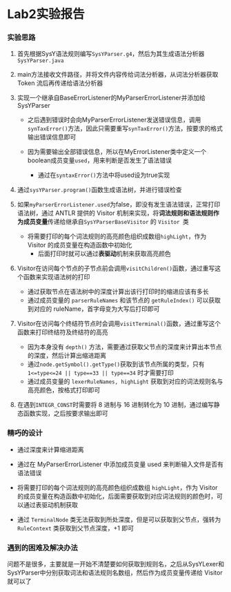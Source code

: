 # Lab2实验报告

### 实验思路

1. 首先根据SysY语法规则编写`SysYParser.g4`，然后为其生成语法分析器`SysYParser.java`


2. main方法接收文件路径，并将文件内容传给词法分析器，从词法分析器获取 Token 流后再传递给语法分析器


3. 实现一个继承自BaseErrorListener的MyParserErrorListener并添加给SysYParser

   - 之后遇到错误时会向MyParserErrorListener发送错误信息，调用`synTaxError()`方法，因此只需要重写`synTaxError()`方法，按要求的格式输出错误信息即可

   - 因为需要输出全部错误信息，所以在MyErrorListener类中定义一个boolean成员变量`used`，用来判断是否发生了语法错误
     - 通过在`syntaxError()`方法中将used设为true实现

4. 通过`sysYParser.program()`函数生成语法树，并进行错误检查

5. 如果`myParserErrorListener.used`为false，即没有发生语法错误，正常打印语法树，通过 ANTLR 提供的 Visitor 机制来实现，将**词法规则和语法规则作为成员变量**传递给继承自`SysYParserBaseVisitor` 的 `Visitor `类
   - 将需要打印的每个词法规则的高亮颜色组织成数组`highLight`，作为 Visitor 的成员变量在构造函数中初始化
     - 后面打印时就可以通过**表驱动**机制来获取高亮颜色

6. Visitor在访问每个节点的子节点前会调用`visitChildren()`函数，通过重写这个函数来实现语法树的打印
   - 通过获取节点在语法树中的深度计算出该行打印时的缩进应该有多长
   - 通过成员变量的 `parserRuleNames` 和该节点的 `getRuleIndex()` 可以获取到对应的 ruleName，首字母变为大写后打印即可

7. Visitor在访问每个终结符节点时会调用`visitTerminal()`函数，通过重写这个函数来打印终结符及终结符的高亮
   - 因为本身没有 `depth()` 方法，需要通过获取父节点的深度来计算出本节点的深度，然后计算出缩进距离
   - 通过`node.getSymbol().getType()`获取到该节点所属的类型，只有 `1<=type<=24 || type==33 || type==34` 时才需要打印
   - 通过成员变量的 `lexerRuleNames, highLight` 获取到对应的词法规则名与高亮颜色，按格式打印即可

8. 在遇到`INTEGR_CONST`时需要将 8 进制与 16 进制转化为 10 进制，通过编写静态函数实现，之后按要求输出即可

### ~~精巧的~~设计

- 通过深度来计算缩进距离

- 通过在 MyParserErrorListener 中添加成员变量 used 来判断输入文件是否有语法错误
- 将需要打印的每个词法规则的高亮颜色组织成数组 `highLight`，作为 Visitor 的成员变量在构造函数中初始化，后面需要获取到对应词法规则的颜色时，可以通过表驱动机制获取
- 通过 `TerminalNode` 类无法获取到所处深度，但是可以获取到父节点，强转为 `RuleContext` 类获取到父节点深度，+1 即可

### 遇到的困难及解决办法

问题不是很多，主要就是一开始不清楚要如何获取到规则名，之后从SysYLexer和SysYParser中分别获取词法和语法规则名数组，然后作为成员变量传递给 Visitor 就可以了